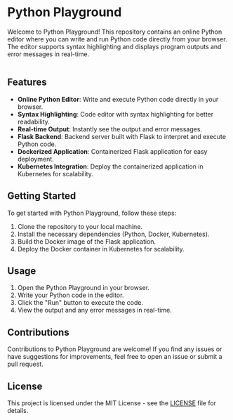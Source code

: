 
# Python Playground

Welcome to Python Playground! This repository contains an online Python editor where you can write and run Python code directly from your browser. The editor supports syntax highlighting and displays program outputs and error messages in real-time.

<p align=center> 
<img src="">
</p>

## Features

- **Online Python Editor**: Write and execute Python code directly in your browser.
- **Syntax Highlighting**: Code editor with syntax highlighting for better readability.
- **Real-time Output**: Instantly see the output and error messages.
- **Flask Backend**: Backend server built with Flask to interpret and execute Python code.
- **Dockerized Application**: Containerized Flask application for easy deployment.
- **Kubernetes Integration**: Deploy the containerized application in Kubernetes for scalability.

## Getting Started

To get started with Python Playground, follow these steps:

1. Clone the repository to your local machine.
2. Install the necessary dependencies (Python, Docker, Kubernetes).
3. Build the Docker image of the Flask application.
4. Deploy the Docker container in Kubernetes for scalability.

## Usage

1. Open the Python Playground in your browser.
2. Write your Python code in the editor.
3. Click the "Run" button to execute the code.
4. View the output and any error messages in real-time.

## Contributions

Contributions to Python Playground are welcome! If you find any issues or have suggestions for improvements, feel free to open an issue or submit a pull request.

## License

This project is licensed under the MIT License - see the [LICENSE](LICENSE) file for details.
